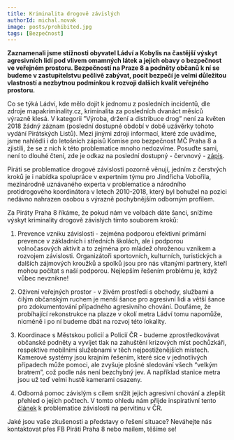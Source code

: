 ```yaml
---
title: Kriminalita drogově závislých
authorId: michal.novak
image: posts/prohibited.jpg
tags: [Bezpečnost]
---
```


**Zaznamenali jsme stížnosti obyvatel Ládví a Kobylis na častější výskyt agresivních lidí pod vlivem omamných látek a jejich obavy o bezpečnost ve veřejném prostoru. Bezpečností na Praze 8 a podněty občanů k ní se budeme v zastupitelstvu pečlivě zabývat, pocit bezpečí je velmi důležitou vlastností a nezbytnou podmínkou k rozvoji dalších kvalit veřejného prostoru.**

Co se týká Ládví, kde mělo dojít k jednomu z posledních incidentů, dle zdroje mapakriminality.cz, kriminalita za posledních dvanáct měsíců výrazně klesá. V kategorii ”Výroba, držení a distribuce drog” není za květen 2018 žádný záznam (poslední dostupné období v době uzávěrky tohoto vydání Pirátských Listů). Mezi jinými zdroji informací, které zde uvádíme, jsme nahlédli i do letošních zápisů Komise pro bezpečnost MČ Praha 8 a zjistili, že se z nich k této problematice mnoho nedozvíme. Posuďte sami, není to dlouhé čtení, zde je odkaz na poslední dostupný - červnový - [zápis](https://www.praha8.cz/file/KMY/KPB-21-06-2018-zapis.pdf).

Piráti se problematice drogové závislosti pozorně věnují, jedním z čerstvých kroků je i nabídka spolupráce v expertním týmu pro Jindřicha Vobořila, mezinárodně uznávaného experta v problematice a národního protidrogového koordinátora v letech 2010-2018, který byl bohužel na pozici nedávno nahrazen osobou s výrazně pochybnějším odborným profilem.

Za Piráty Praha 8 říkáme, že pokud nám ve volbách dáte šanci, snížíme výskyt kriminality drogově závislých tímto souborem kroků:

1. Prevence vzniku závislosti - zejména podporou efektivní primární prevence v základních i středních školách, ale i podporou volnočasových aktivit a to zejména pro mládež ohroženou vznikem a rozvojem závislosti. Organizátoři sportovních, kulturních, turistických a dalších zájmových kroužků a spolků jsou pro nás vítanými partnery, kteří mohou počítat s naší podporou. Nejlepším řešením problému je, když vůbec nevznikne!

2. Oživení veřejných prostor - v živém prostředí s obchody, službami a čilým občanským ruchem je menší šance pro agresivní lidi a větší šance pro zdokumentování případného agresivního chování. Doufáme, že probíhající rekonstrukce na plazze v okolí metra Ládví tomu napomůže, nicméně i po ní budeme dbát na rozvoj této lokality.

3. Koordinace s Městskou policií a Policií ČR - budeme zprostředkovávat občanské podněty a vyvíjet tlak na zahuštění krizových míst pochůzkáři, respektive mobilními služebnami v těch nejpostiženějších místech. Kamerové systémy jsou krajním řešením, které sice v jednotlivých případech může pomoci, ale zvyšuje plošné sledování všech “velkým bratrem”, což podle nás není bezchybný jev. A například stanice metra jsou už teď velmi hustě kamerami osazeny.

4. Odborná pomoc závislým s cílem snížit jejich agresivní chování a zlepšit přehled o jejich počtech. V tomto ohledu nám přijde inspirativní tento
[článek](https://www.novinky.cz/domaci/466906-cesko-je-pervitinova-velmoc-lecba-narkomanu-ale-kulha.html) k problematice závislosti na pervitinu v ČR.

Jaké jsou vaše zkušenosti a představy o řešení situace? Neváhejte nás kontaktovat přes FB Piráti Praha 8 nebo mailem, těšíme se!


